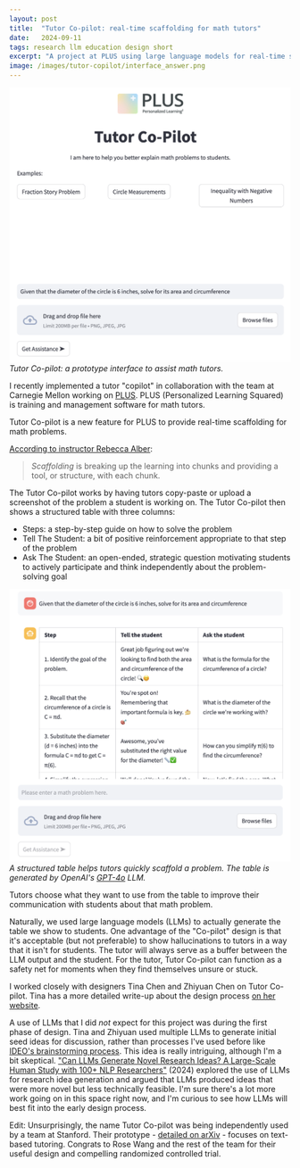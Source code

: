 ```yaml
---
layout: post
title:  "Tutor Co-pilot: real-time scaffolding for math tutors"
date:   2024-09-11
tags: research llm education design short
excerpt: "A project at PLUS using large language models for real-time support."
image: /images/tutor-copilot/interface_answer.png
---
```


![](/images/tutor-copilot/interface_blank.png)
*Tutor Co-pilot: a prototype interface to assist math tutors.*

I recently implemented a tutor "copilot" in collaboration with the team at Carnegie Mellon working on [PLUS](https://www.tutors.plus/en/). PLUS (Personalized Learning Squared) is training and management software for math tutors.

Tutor Co-pilot is a new feature for PLUS to provide real-time scaffolding for math problems.

[According to instructor Rebecca Alber](https://www.edutopia.org/blog/scaffolding-lessons-six-strategies-rebecca-alber):

> _Scaffolding_ is breaking up the learning into chunks and providing a tool, or structure, with each chunk.

The Tutor Co-pilot works by having tutors copy-paste or upload a screenshot of the problem a student is working on. The Tutor Co-pilot then shows a structured table with three columns:
 - Steps: a step-by-step guide on how to solve the problem
 - Tell The Student: a bit of positive reinforcement appropriate to that step of the problem
 - Ask The Student: an open-ended, strategic question motivating students to actively participate and think independently about the problem-solving goal

 ![](/images/tutor-copilot/interface_answer.png)
*A structured table helps tutors quickly scaffold a problem. The table is generated by OpenAI's [GPT-4o](https://openai.com/index/hello-gpt-4o/) LLM.*

Tutors choose what they want to use from the table to improve their communication with students about that math problem.

Naturally, we used large language models (LLMs) to actually generate the table we show to students.
One advantage of the "Co-pilot" design is that it's acceptable (but not preferable) to show hallucinations to tutors in a way that it isn't for students. The tutor will always serve as a buffer between the LLM output and the student.
For the tutor, Tutor Co-pilot can function as a safety net for moments when they find themselves unsure or stuck.

I worked closely with designers Tina Chen and Zhiyuan Chen on Tutor Co-pilot. Tina has a more detailed write-up about the design process [on her website](https://www.tinachen.work/tutor-co-pilot).

A use of LLMs that I did _not_ expect for this project was during the first phase of design. Tina and Zhiyuan used multiple LLMs to generate initial seed ideas for discussion, rather than processes I've used before like [IDEO's brainstorming process](https://www.ideou.com/pages/brainstorming).
This idea is really intriguing, although I'm a bit skeptical.
["Can LLMs Generate Novel Research Ideas? A Large-Scale Human Study with 100+ NLP Researchers"](https://arxiv.org/abs/2409.04109) (2024) explored the use of LLMs for research idea generation and argued that LLMs produced ideas that were more novel but less technically feasible.
I'm sure there's a lot more work going on in this space right now, and I'm curious to see how LLMs will best fit into the early design process.

Edit: Unsurprisingly, the name Tutor Co-pilot was being independently used by a team at Stanford. Their prototype - [detailed on arXiv](https://arxiv.org/abs/2410.03017) - focuses on text-based tutoring. Congrats to Rose Wang and the rest of the team for their useful design and compelling randomized controlled trial.
